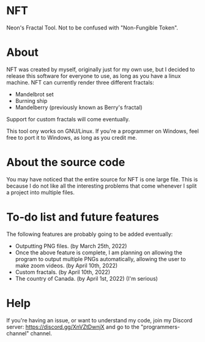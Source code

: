# NFT
Neon's Fractal Tool. Not to be confused with "Non-Fungible Token".

# About
NFT was created by myself, originally just for my own use, but I decided to release this software for everyone to use, as long as you have a linux machine. NFT can currently render three different fractals:
- Mandelbrot set
- Burning ship
- Mandelberry (previously known as Berry's fractal)

Support for custom fractals will come eventually.

This tool ony works on GNU/Linux. If you're a programmer on Windows, feel free to port it to Windows, as long as you credit me.

# About the source code
You may have noticed that the entire source for NFT is one large file. This is because I do not like all the interesting problems that come whenever I split a project into multiple files.

# To-do list and future features
The following features are probably going to be added eventually:
- Outputting PNG files. (by March 25th, 2022)
- Once the above feature is complete, I am planning on allowing the program to output multiple PNGs automatically, allowing the user to make zoom videos. (by April 10th, 2022)
- Custom fractals. (by April 10th, 2022)
- The country of Canada. (by April 1st, 2022) (I'm serious)

# Help
If you're having an issue, or want to understand my code, join my Discord server: https://discord.gg/XnVZtDwnjX and go to the "programmers-channel" channel.
